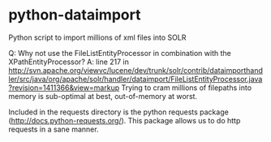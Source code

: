 python-dataimport
=================

Python script to import millions of xml files into SOLR

Q: Why not use the FileListEntityProcessor in combination with the XPathEntityProcessor?
A: line 217 in http://svn.apache.org/viewvc/lucene/dev/trunk/solr/contrib/dataimporthandler/src/java/org/apache/solr/handler/dataimport/FileListEntityProcessor.java?revision=1411366&view=markup
   Trying to cram millions of filepaths into memory is sub-optimal at best, out-of-memory at worst.

Included in the requests directory is the python requests package (http://docs.python-requests.org/). This package allows us to do http requests in a sane manner.

